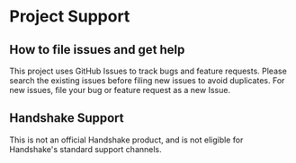 # Project Support

## How to file issues and get help  

This project uses GitHub Issues to track bugs and feature requests. Please search the existing issues before filing new issues to avoid duplicates.  For new issues, file your bug or 
feature request as a new Issue.

## Handshake Support

This is not an official Handshake product, and is not eligible for Handshake's standard support channels.
